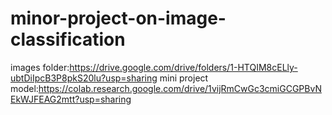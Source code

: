 # minor-project-on-image-classification
images folder:https://drive.google.com/drive/folders/1-HTQIM8cELly-ubtDiIpcB3P8pkS20lu?usp=sharing
mini project model:https://colab.research.google.com/drive/1vijRmCwGc3cmiGCGPBvNEkWJFEAG2mtt?usp=sharing
